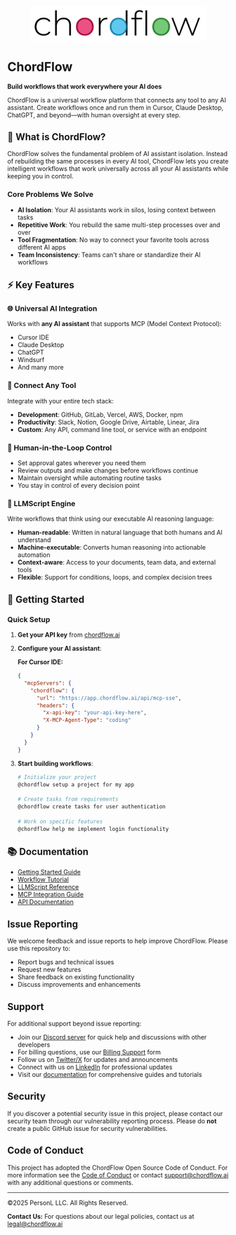 <div align="center">
  <picture>
    <source media="(prefers-color-scheme: dark)" srcset="assets/chordflow-wordmark-white.png">
    <source media="(prefers-color-scheme: light)" srcset="assets/chordflow-wordmark-full.png">
    <img src="assets/chordflow-wordmark-full.png" alt="ChordFlow" width="400"/>
  </picture>
</div>

# ChordFlow

**Build workflows that work everywhere your AI does**

ChordFlow is a universal workflow platform that connects any tool to any AI assistant. Create workflows once and run them in Cursor, Claude Desktop, ChatGPT, and beyond—with human oversight at every step.

## 🚀 What is ChordFlow?

ChordFlow solves the fundamental problem of AI assistant isolation. Instead of rebuilding the same processes in every AI tool, ChordFlow lets you create intelligent workflows that work universally across all your AI assistants while keeping you in control.

### Core Problems We Solve
- **AI Isolation**: Your AI assistants work in silos, losing context between tasks
- **Repetitive Work**: You rebuild the same multi-step processes over and over
- **Tool Fragmentation**: No way to connect your favorite tools across different AI apps
- **Team Inconsistency**: Teams can't share or standardize their AI workflows

## ⚡ Key Features

### 🌐 Universal AI Integration
Works with **any AI assistant** that supports MCP (Model Context Protocol):
- Cursor IDE
- Claude Desktop
- ChatGPT
- Windsurf
- And many more

### 🔧 Connect Any Tool
Integrate with your entire tech stack:
- **Development**: GitHub, GitLab, Vercel, AWS, Docker, npm
- **Productivity**: Slack, Notion, Google Drive, Airtable, Linear, Jira
- **Custom**: Any API, command line tool, or service with an endpoint

### 👤 Human-in-the-Loop Control
- Set approval gates wherever you need them
- Review outputs and make changes before workflows continue
- Maintain oversight while automating routine tasks
- You stay in control of every decision point

### 🧠 LLMScript Engine
Write workflows that think using our executable AI reasoning language:
- **Human-readable**: Written in natural language that both humans and AI understand
- **Machine-executable**: Converts human reasoning into actionable automation
- **Context-aware**: Access to your documents, team data, and external tools
- **Flexible**: Support for conditions, loops, and complex decision trees

## 🚀 Getting Started

### Quick Setup

1. **Get your API key** from [chordflow.ai](https://chordflow.ai)

2. **Configure your AI assistant**:

   **For Cursor IDE:**
   ```json
   {
     "mcpServers": {
       "chordflow": {
         "url": "https://app.chordflow.ai/api/mcp-sse",
         "headers": {
           "x-api-key": "your-api-key-here",
           "X-MCP-Agent-Type": "coding"
         }
       }
     }
   }
   ```

3. **Start building workflows**:
   ```bash
   # Initialize your project
   @chordflow setup a project for my app

   # Create tasks from requirements
   @chordflow create tasks for user authentication

   # Work on specific features
   @chordflow help me implement login functionality
   ```

## 📚 Documentation

- [Getting Started Guide](https://www.chordflow.ai/docs)
- [Workflow Tutorial](https://www.chordflow.ai/docs)
- [LLMScript Reference](https://www.chordflow.ai/docs)
- [MCP Integration Guide](https://www.chordflow.ai/docs)
- [API Documentation](https://www.chordflow.ai/docs)

## Issue Reporting

We welcome feedback and issue reports to help improve ChordFlow. Please use this repository to:

* Report bugs and technical issues
* Request new features
* Share feedback on existing functionality
* Discuss improvements and enhancements

## Support

For additional support beyond issue reporting:

* Join our [Discord server](https://discord.gg/a5rSGm8Q) for quick help and discussions with other developers
* For billing questions, use our [Billing Support](https://www.chordflow.ai/billing-support) form
* Follow us on [Twitter/X](https://x.com/chordflowai) for updates and announcements
* Connect with us on [LinkedIn](https://linkedin.com/company/chordflow) for professional updates
* Visit our [documentation](https://www.chordflow.ai/docs) for comprehensive guides and tutorials

## Security

If you discover a potential security issue in this project, please contact our security team through our vulnerability reporting process. Please do **not** create a public GitHub issue for security vulnerabilities.

## Code of Conduct

This project has adopted the ChordFlow Open Source Code of Conduct. For more information see the [Code of Conduct](CODE_OF_CONDUCT.md) or contact support@chordflow.ai with any additional questions or comments.

---

©2025 PersonL LLC. All Rights Reserved.

**Contact Us:** For questions about our legal policies, contact us at legal@chordflow.ai

